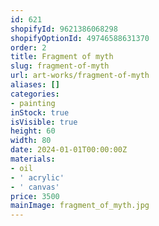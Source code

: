 ```yaml
---
id: 621
shopifyId: 9621386068298
shopifyOptionId: 49746588631370
order: 2
title: Fragment of myth
slug: fragment-of-myth
url: art-works/fragment-of-myth
aliases: []
categories:
- painting
inStock: true
isVisible: true
height: 60
width: 80
date: 2024-01-01T00:00:00Z
materials:
- oil
- ' acrylic'
- ' canvas'
price: 3500
mainImage: fragment_of_myth.jpg
---
```

